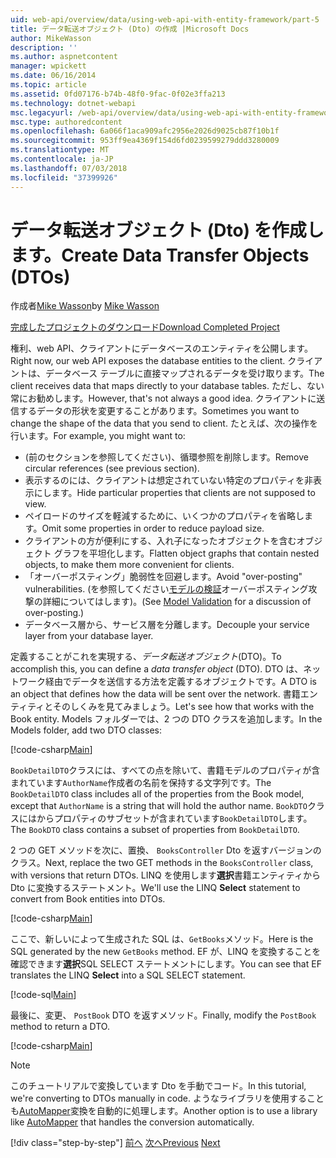 ```yaml
---
uid: web-api/overview/data/using-web-api-with-entity-framework/part-5
title: データ転送オブジェクト (Dto) の作成 |Microsoft Docs
author: MikeWasson
description: ''
ms.author: aspnetcontent
manager: wpickett
ms.date: 06/16/2014
ms.topic: article
ms.assetid: 0fd07176-b74b-48f0-9fac-0f02e3ffa213
ms.technology: dotnet-webapi
msc.legacyurl: /web-api/overview/data/using-web-api-with-entity-framework/part-5
msc.type: authoredcontent
ms.openlocfilehash: 6a066f1aca909afc2956e2026d9025cb87f10b1f
ms.sourcegitcommit: 953ff9ea4369f154d6fd0239599279ddd3280009
ms.translationtype: MT
ms.contentlocale: ja-JP
ms.lasthandoff: 07/03/2018
ms.locfileid: "37399926"
---
```

<a name="create-data-transfer-objects-dtos"></a><span data-ttu-id="25712-102">データ転送オブジェクト (Dto) を作成します。</span><span class="sxs-lookup"><span data-stu-id="25712-102">Create Data Transfer Objects (DTOs)</span></span>
====================
<span data-ttu-id="25712-103">作成者[Mike Wasson](https://github.com/MikeWasson)</span><span class="sxs-lookup"><span data-stu-id="25712-103">by [Mike Wasson](https://github.com/MikeWasson)</span></span>

[<span data-ttu-id="25712-104">完成したプロジェクトのダウンロード</span><span class="sxs-lookup"><span data-stu-id="25712-104">Download Completed Project</span></span>](https://github.com/MikeWasson/BookService)

<span data-ttu-id="25712-105">権利、web API、クライアントにデータベースのエンティティを公開します。</span><span class="sxs-lookup"><span data-stu-id="25712-105">Right now, our web API exposes the database entities to the client.</span></span> <span data-ttu-id="25712-106">クライアントは、データベース テーブルに直接マップされるデータを受け取ります。</span><span class="sxs-lookup"><span data-stu-id="25712-106">The client receives data that maps directly to your database tables.</span></span> <span data-ttu-id="25712-107">ただし、ない常にお勧めします。</span><span class="sxs-lookup"><span data-stu-id="25712-107">However, that's not always a good idea.</span></span> <span data-ttu-id="25712-108">クライアントに送信するデータの形状を変更することがあります。</span><span class="sxs-lookup"><span data-stu-id="25712-108">Sometimes you want to change the shape of the data that you send to client.</span></span> <span data-ttu-id="25712-109">たとえば、次の操作を行います。</span><span class="sxs-lookup"><span data-stu-id="25712-109">For example, you might want to:</span></span>

- <span data-ttu-id="25712-110">(前のセクションを参照してください)、循環参照を削除します。</span><span class="sxs-lookup"><span data-stu-id="25712-110">Remove circular references (see previous section).</span></span>
- <span data-ttu-id="25712-111">表示するのには、クライアントは想定されていない特定のプロパティを非表示にします。</span><span class="sxs-lookup"><span data-stu-id="25712-111">Hide particular properties that clients are not supposed to view.</span></span>
- <span data-ttu-id="25712-112">ペイロードのサイズを軽減するために、いくつかのプロパティを省略します。</span><span class="sxs-lookup"><span data-stu-id="25712-112">Omit some properties in order to reduce payload size.</span></span>
- <span data-ttu-id="25712-113">クライアントの方が便利にする、入れ子になったオブジェクトを含むオブジェクト グラフを平坦化します。</span><span class="sxs-lookup"><span data-stu-id="25712-113">Flatten object graphs that contain nested objects, to make them more convenient for clients.</span></span>
- <span data-ttu-id="25712-114">「オーバーポスティング」脆弱性を回避します。</span><span class="sxs-lookup"><span data-stu-id="25712-114">Avoid "over-posting" vulnerabilities.</span></span> <span data-ttu-id="25712-115">(を参照してください[モデルの検証](../../formats-and-model-binding/model-validation-in-aspnet-web-api.md)オーバーポスティング攻撃の詳細についてはします)。</span><span class="sxs-lookup"><span data-stu-id="25712-115">(See [Model Validation](../../formats-and-model-binding/model-validation-in-aspnet-web-api.md) for a discussion of over-posting.)</span></span>
- <span data-ttu-id="25712-116">データベース層から、サービス層を分離します。</span><span class="sxs-lookup"><span data-stu-id="25712-116">Decouple your service layer from your database layer.</span></span>

<span data-ttu-id="25712-117">定義することがこれを実現する、*データ転送オブジェクト*(DTO)。</span><span class="sxs-lookup"><span data-stu-id="25712-117">To accomplish this, you can define a *data transfer object* (DTO).</span></span> <span data-ttu-id="25712-118">DTO は、ネットワーク経由でデータを送信する方法を定義するオブジェクトです。</span><span class="sxs-lookup"><span data-stu-id="25712-118">A DTO is an object that defines how the data will be sent over the network.</span></span> <span data-ttu-id="25712-119">書籍エンティティとそのしくみを見てみましょう。</span><span class="sxs-lookup"><span data-stu-id="25712-119">Let's see how that works with the Book entity.</span></span> <span data-ttu-id="25712-120">Models フォルダーでは、2 つの DTO クラスを追加します。</span><span class="sxs-lookup"><span data-stu-id="25712-120">In the Models folder, add two DTO classes:</span></span>

[!code-csharp[Main](part-5/samples/sample1.cs)]

<span data-ttu-id="25712-121">`BookDetailDTO`クラスには、すべての点を除いて、書籍モデルのプロパティが含まれています`AuthorName`作成者の名前を保持する文字列です。</span><span class="sxs-lookup"><span data-stu-id="25712-121">The `BookDetailDTO` class includes all of the properties from the Book model, except that `AuthorName` is a string that will hold the author name.</span></span> <span data-ttu-id="25712-122">`BookDTO`クラスにはからプロパティのサブセットが含まれています`BookDetailDTO`します。</span><span class="sxs-lookup"><span data-stu-id="25712-122">The `BookDTO` class contains a subset of properties from `BookDetailDTO`.</span></span>

<span data-ttu-id="25712-123">2 つの GET メソッドを次に、置換、 `BooksController` Dto を返すバージョンのクラス。</span><span class="sxs-lookup"><span data-stu-id="25712-123">Next, replace the two GET methods in the `BooksController` class, with versions that return DTOs.</span></span> <span data-ttu-id="25712-124">LINQ を使用します**選択**書籍エンティティから Dto に変換するステートメント。</span><span class="sxs-lookup"><span data-stu-id="25712-124">We'll use the LINQ **Select** statement to convert from Book entities into DTOs.</span></span>

[!code-csharp[Main](part-5/samples/sample2.cs)]

<span data-ttu-id="25712-125">ここで、新しいによって生成された SQL は、`GetBooks`メソッド。</span><span class="sxs-lookup"><span data-stu-id="25712-125">Here is the SQL generated by the new `GetBooks` method.</span></span> <span data-ttu-id="25712-126">EF が、LINQ を変換することを確認できます**選択**SQL SELECT ステートメントにします。</span><span class="sxs-lookup"><span data-stu-id="25712-126">You can see that EF translates the LINQ **Select** into a SQL SELECT statement.</span></span>

[!code-sql[Main](part-5/samples/sample3.sql)]

<span data-ttu-id="25712-127">最後に、変更、 `PostBook` DTO を返すメソッド。</span><span class="sxs-lookup"><span data-stu-id="25712-127">Finally, modify the `PostBook` method to return a DTO.</span></span>

[!code-csharp[Main](part-5/samples/sample4.cs)]

> [!NOTE]
> <span data-ttu-id="25712-128">このチュートリアルで変換しています Dto を手動でコード。</span><span class="sxs-lookup"><span data-stu-id="25712-128">In this tutorial, we're converting to DTOs manually in code.</span></span> <span data-ttu-id="25712-129">ようなライブラリを使用することも[AutoMapper](http://automapper.org/)変換を自動的に処理します。</span><span class="sxs-lookup"><span data-stu-id="25712-129">Another option is to use a library like [AutoMapper](http://automapper.org/) that handles the conversion automatically.</span></span>
> 
> [!div class="step-by-step"]
> <span data-ttu-id="25712-130">[前へ](part-4.md)
> [次へ](part-6.md)</span><span class="sxs-lookup"><span data-stu-id="25712-130">[Previous](part-4.md)
[Next](part-6.md)</span></span>

